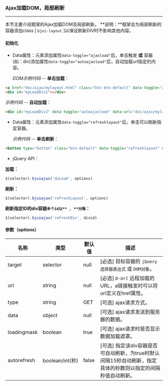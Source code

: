 ### Ajax加载DOM，局部刷新
***
本节主要介绍框架的Ajax加载DOM及局部刷新。
**说明：**框架会为局部刷新的容器添加class [ `bjui-layout` ]以保证刷新DIV时不影响其他内容。
#### 初始化
* Data属性：元素添加属性`data-toggle="ajaxload"`后，单击触发 **或** 容器(如：div)添加属性`data-toggle="autoajaxload"`后，自动加载url指定的内容。

  *DOM示例代码* -- **单击加载**：
```html
<a href="doc/ajax/mylayout.html" class="btn btn-default" data-toggle="ajaxload" data-target="#myLoadDiv1">单击加载内容</a>
<div id="myLoadDiv1"></div>
```
*示例代码* -- **自动加载**：
```html
<div id="myLoadDiv2" data-toggle="autoajaxload" data-url="doc/ajax/mylayout.html"></div>
```
* Data属性：元素添加属性`data-toggle="refreshlayout"`后，单击可以刷新指定容器。

  *示例代码* -- **单击刷新**：
```html
<button type="button" class="btn-default" data-toggle="refreshlayout" data-target="#myLoadDiv1">刷新DIV</button>
```
* jQuery API：

**加载：**
```javascript
$(selector).bjuiajax('doLoad', options)
```
**刷新：**
```javascript
$(selector).bjuiajax('refreshLayout', options)
```
**刷新指定ID的div容器`多个id以** , **分隔`：**
```javascript
$(selector).bjuiajax('refreshDiv', divid)
```
#### 参数（options）

| 名称 | 类型 | 默认值 | 描述 |
| -- | -- | -- | -- |
| target | selector | null | [必选] 目标容器的 `jQuery选择器表达式` 或 `DOM对象`。 |
| url | string | null | [必选] *`D-Url`* 远程加载的URL，a链接触发时可以将url定义在href属性。 |
| type | string | GET | [可选] ajax请求方式。 |
| data | object | null | [可选] ajax请求发送到服务器的数据。 |
| loadingmask | boolean | true | [可选] ajax请求时是否显示数据加载遮罩。 |
| autorefresh | boolean/int(秒) | false | [可选] 指定该div容器是否可自动刷新，为true时默认间隔15秒自动刷新，指定具体的秒数则以指定的间隔秒值自动刷新。 |

